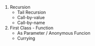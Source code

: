 1. Recursion
	* Tail Recursion
	* Call-by-value
	* Call-by-name
2. First Class - Function
	* As Parameter / Anonymous Funcion
	* Currying